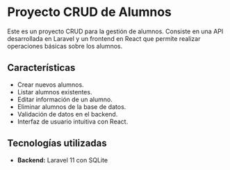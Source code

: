 # Proyecto CRUD de Alumnos

Este es un proyecto CRUD para la gestión de alumnos. Consiste en una API desarrollada en Laravel y un frontend en React que permite realizar operaciones básicas sobre los alumnos.

## Características

- Crear nuevos alumnos.
- Listar alumnos existentes.
- Editar información de un alumno.
- Eliminar alumnos de la base de datos.
- Validación de datos en el backend.
- Interfaz de usuario intuitiva con React.

## Tecnologías utilizadas

- **Backend:** Laravel 11 con SQLite
